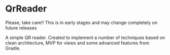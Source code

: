 QrReader
========

Please, take care!! This is in early stages and may change completely on future releases

A simple QR reader. Created to implement a number of techniques based on clean architecture, MVP for views and some advanced features from Gradle.

